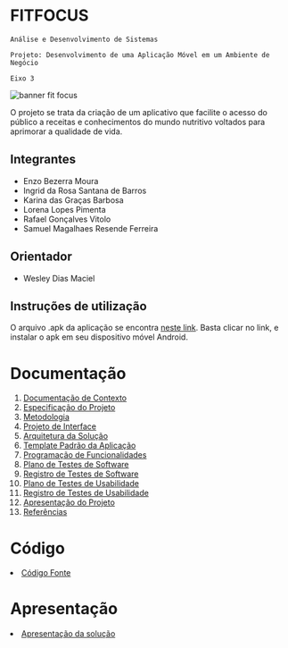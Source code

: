# FITFOCUS

 `Análise e Desenvolvimento de Sistemas`

`Projeto: Desenvolvimento de uma Aplicação Móvel em um Ambiente de Negócio`

`Eixo 3 `

![banner fit focus](https://github.com/ICEI-PUC-Minas-PMV-ADS/pmv-ads-2024-1-e3-proj-mov-t6-pmv-ads-2024-1-e3-proj-fitfocus/assets/89883311/b26a075e-b28b-44e6-9f55-516b52e5df60)


O projeto se trata da criação de um aplicativo que facilite o acesso do público a receitas e conhecimentos do mundo nutritivo voltados para aprimorar a qualidade de vida.

## Integrantes

* Enzo Bezerra Moura
* Ingrid da Rosa Santana de Barros
* Karina das Graças Barbosa
* Lorena Lopes Pimenta
* Rafael Gonçalves Vitolo
* Samuel Magalhaes Resende Ferreira

## Orientador

* Wesley Dias Maciel

## Instruções de utilização

O arquivo .apk da aplicação se encontra <a href = https://api-fit-61np.onrender.com/api/v1/> neste link</a>. Basta clicar no link, e instalar o apk em seu dispositivo móvel Android.

# Documentação

<ol>
<li><a href="docs/01-Documentação de Contexto.md"> Documentação de Contexto</a></li>
<li><a href="docs/02-Especificação do Projeto.md"> Especificação do Projeto</a></li>
<li><a href="docs/03-Metodologia.md"> Metodologia</a></li>
<li><a href="docs/04-Projeto de Interface.md"> Projeto de Interface</a></li>
<li><a href="docs/05-Arquitetura da Solução.md"> Arquitetura da Solução</a></li>
<li><a href="docs/06-Template Padrão da Aplicação.md"> Template Padrão da Aplicação</a></li>
<li><a href="docs/07-Programação de Funcionalidades.md"> Programação de Funcionalidades</a></li>
<li><a href="docs/08-Plano de Testes de Software.md"> Plano de Testes de Software</a></li>
<li><a href="docs/09-Registro de Testes de Software.md"> Registro de Testes de Software</a></li>
<li><a href="docs/10-Plano de Testes de Usabilidade.md"> Plano de Testes de Usabilidade</a></li>
<li><a href="docs/11-Registro de Testes de Usabilidade.md"> Registro de Testes de Usabilidade</a></li>
<li><a href="docs/12-Apresentação do Projeto.md"> Apresentação do Projeto</a></li>
<li><a href="docs/13-Referências.md"> Referências</a></li>
</ol>

# Código

<li><a href="src/README.md"> Código Fonte</a></li>

# Apresentação

<li><a href="presentation/README.md"> Apresentação da solução</a></li>

